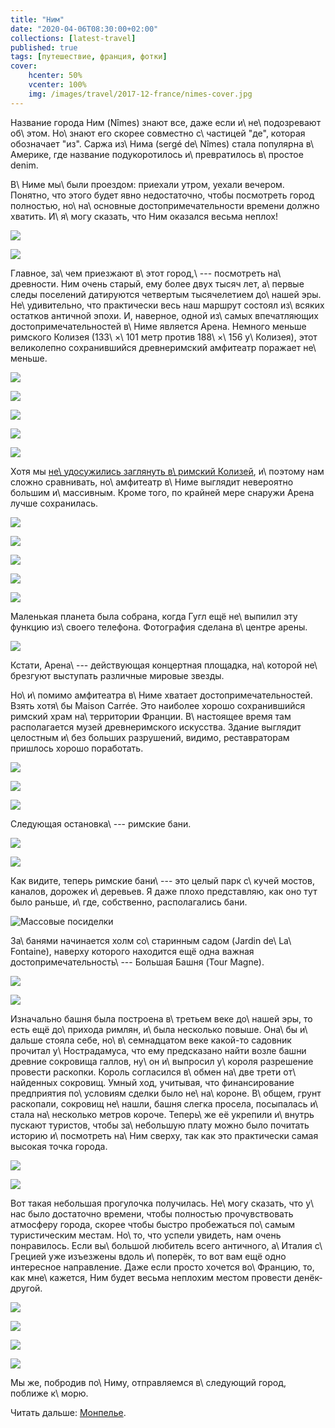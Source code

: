 ```yaml
---
title: "Ним"
date: "2020-04-06T08:30:00+02:00"
collections: [latest-travel]
published: true
tags: [путешествие, франция, фотки]
cover:
    hcenter: 50%
    vcenter: 100%
    img: /images/travel/2017-12-france/nimes-cover.jpg
---
```


Название города Ним (Nîmes) знают все, даже если и\ не\ подозревают об\ этом.
Но\ знают его скорее совместно с\ частицей "де", которая обозначает "из". Саржа
из\ Нима (sergé de\ Nîmes) стала популярна в\ Америке, где название
подукоротилось и\ превратилось в\ простое denim.

<!--more-->

В\ Ниме мы\ были проездом: приехали утром, уехали вечером. Понятно, что этого
будет явно недостаточно, чтобы посмотреть город полностью, но\ на\ основные
достопримечательности времени должно хватить. И\ я\ могу сказать, что Ним
оказался весьма неплох! 

![](/images/travel/2017-12-france/nimes-streets-1.jpg)

![](/images/travel/2017-12-france/nimes-streets-2.jpg)

Главное, за\ чем приезжают в\ этот город,\ --- посмотреть на\ древности. Ним
очень старый, ему более двух тысяч лет, а\ первые следы поселений датируются
четвертым тысячелетием до\ нашей эры. Не\ удивительно, что практически весь наш
маршрут состоял из\ всяких остатков античной эпохи. И, наверное, одной из\ самых
впечатляющих достопримечательностей в\ Ниме является Арена. Немного меньше
римского Колизея (133\ ×\ 101 метр против 188\ ×\ 156 у\ Колизея), этот
великолепно сохранившийся древнеримский амфитеатр поражает не\ меньше. 

![](/images/travel/2017-12-france/nimes-arena-1.jpg)

![](/images/travel/2017-12-france/nimes-arena-2.jpg)

![](/images/travel/2017-12-france/nimes-arena-3.jpg)

![](/images/travel/2017-12-france/nimes-arena-4.jpg)

![](/images/travel/2017-12-france/nimes-arena-5.jpg)

Хотя мы [не\ удосужились заглянуть в\ римский Колизей][rome], и\ поэтому нам
сложно сравнивать, но\ амфитеатр в\ Ниме выглядит невероятно большим
и\ массивным. Кроме того, по крайней мере снаружи Арена лучше сохранилась.

![](/images/travel/2017-12-france/nimes-arena-6.jpg)

![](/images/travel/2017-12-france/nimes-arena-7.jpg)

![](/images/travel/2017-12-france/nimes-arena-8.jpg)

![](/images/travel/2017-12-france/nimes-arena-9.jpg)

![](/images/travel/2017-12-france/nimes-arena-10.jpg)

Маленькая планета была собрана, когда Гугл ещё не\ выпилил эту функцию
из\ своего телефона. Фотография сделана в\ центре арены.

![](/images/travel/2017-12-france/nimes-arena-small-planet.jpg)

Кстати, Арена\ --- действующая концертная площадка, на\ которой не\ брезгуют
выступать различные мировые звезды. 

Но\ и\ помимо амфитеатра в\ Ниме хватает достопримечательностей. Взять хотя\ бы
Maison Carrée. Это наиболее хорошо сохранившийся римский храм на\ территории
Франции. В\ настоящее время там располагается музей древнеримского искусства.
Здание выглядит целостным и\ без больших разрушений, видимо, реставраторам
пришлось хорошо поработать.

![](/images/travel/2017-12-france/nimes-maison-carree-1.jpg)

![](/images/travel/2017-12-france/nimes-maison-carree-2.jpg)

![](/images/travel/2017-12-france/nimes-maison-carree-3.jpg)

Следующая остановка\ --- римские бани. 

![](/images/travel/2017-12-france/nimes-baths-1.jpg)

![](/images/travel/2017-12-france/nimes-baths-2.jpg)

Как видите, теперь римские бани\ --- это целый парк с\ кучей мостов, каналов,
дорожек и\ деревьев. Я даже плохо представляю, как оно тут было раньше, и\ где,
собственно, располагались бани.

![Массовые посиделки](/images/travel/2017-12-france/nimes-baths-3.jpg)

За\ банями начинается холм со\ старинным садом (Jardin de\ La\ Fontaine),
наверху которого находится ещё одна важная достопримечательность\ --- Большая
Башня (Tour Magne). 

![](/images/travel/2017-12-france/nimes-tour-magne-1.jpg)

![](/images/travel/2017-12-france/nimes-tour-magne-2.jpg)

Изначально башня была построена в\ третьем веке до\ нашей эры, то есть ещё
до\ прихода римлян, и\ была несколько повыше. Она\ бы и\ дальше стояла себе,
но\ в\ семнадцатом веке какой-то садовник прочитал у\ Нострадамуса, что ему
предсказано найти возле башни древние сокровища галлов, ну\ он и\ выпросил
у\ короля разрешение провести раскопки. Король согласился в\ обмен на\ две трети
от\ найденных сокровищ. Умный ход, учитывая, что финансирование предприятия
по\ условиям сделки было не\ на\ короне. В\ общем, грунт раскопали, сокровищ
не\ нашли, башня слегка просела, посыпалась и\ стала на\ несколько метров
короче. Теперь\ же её укрепили и\ внутрь пускают туристов, чтобы за\ небольшую
плату можно было почитать историю и\ посмотреть на\ Ним сверху, так как это
практически самая высокая точка города.

![](/images/travel/2017-12-france/nimes-pano.jpg)

![](/images/travel/2017-12-france/nimes-top.jpg)

Вот такая небольшая прогулочка получилась. Не\ могу сказать, что у\ нас было
достаточно времени, чтобы полностью прочувствовать атмосферу города, скорее
чтобы быстро пробежаться по\ самым туристическим местам. Но\ то, что успели
увидеть, нам очень понравилось. Если вы\ большой любитель всего античного,
а\ Италия с\ Грецией уже изъезжены вдоль и\ поперёк, то вот вам ещё одно
интересное направление. Даже если просто хочется во\ Францию, то, как
мне\ кажется, Ним будет весьма неплохим местом провести денёк-другой.

![](/images/travel/2017-12-france/nimes-end-1.jpg)

![](/images/travel/2017-12-france/nimes-end-2.jpg)

![](/images/travel/2017-12-france/nimes-end-3.jpg)

![](/images/travel/2017-12-france/nimes-end-4.jpg)

Мы же, побродив по\ Ниму, отправляемся в\ следующий город, поближе к\ морю.

Читать дальше: [Монпелье](/post/montpellier/).

[rome]: /post/eurotrip-2014-rome/
